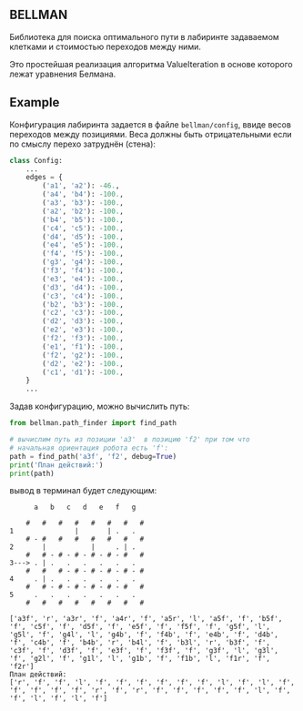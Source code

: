 BELLMAN
-------
Библиотека для поиска оптимального пути в лабиринте задаваемом 
клетками и стоимостью переходов между ними.

Это простейшая реализация алгоритма ValueIteration в основе 
которого лежат уравнения Белмана.

## Example
Конфигурация лабиринта задается в файле `bellman/config`, ввиде весов переходов между позициями. Веса должны быть 
отрицательными если по смыслу перехо затруднён (стена):

```python
class Config:
    ...
    edges = {
        ('a1', 'a2'): -46.,
        ('a4', 'b4'): -100.,
        ('a3', 'b3'): -100.,
        ('a2', 'b2'): -100.,
        ('b4', 'b5'): -100.,
        ('c4', 'c5'): -100.,
        ('d4', 'd5'): -100.,
        ('e4', 'e5'): -100.,
        ('f4', 'f5'): -100.,
        ('g3', 'g4'): -100.,
        ('f3', 'f4'): -100.,
        ('e3', 'e4'): -100.,
        ('d3', 'd4'): -100.,
        ('c3', 'c4'): -100.,
        ('b2', 'b3'): -100.,
        ('c2', 'c3'): -100.,
        ('d2', 'd3'): -100.,
        ('e2', 'e3'): -100.,
        ('f2', 'f3'): -100.,
        ('e1', 'f1'): -100.,
        ('f2', 'g2'): -100.,
        ('d2', 'e2'): -100.,
        ('c1', 'd1'): -100.,
    }
    ...

```

Задав конфигурацию, можно вычислить путь:

```python
from bellman.path_finder import find_path

# вычислим путь из позиции 'a3'  в позицию 'f2' при том что 
# начальная ориентация робота есть 'f':
path = find_path('a3f', 'f2', debug=True)
print('План действий:')
print(path)

```
вывод в терминал будет следующим:
```
      a   b   c   d   e   f   g

    #   #   #   #   #   #   #   #
1               |       | .   .  
    # - #   #   #   #   #   #   #
2       |           |     . | .  
    #   # - # - # - # - # - #   #
3---> . | .   .   .   .   .   .  
    #   #   # - # - # - # - # - #
4     . | .   .   .   .   .   .  
    #   # - # - # - # - # - #   #
5     .   .   .   .   .   .   .  
    #   #   #   #   #   #   #   #

['a3f', 'r', 'a3r', 'f', 'a4r', 'f', 'a5r', 'l', 'a5f', 'f', 'b5f', 'f', 'c5f', 'f', 'd5f', 'f', 'e5f', 'f', 'f5f', 'f', 'g5f', 'l', 'g5l', 'f', 'g4l', 'l', 'g4b', 'f', 'f4b', 'f', 'e4b', 'f', 'd4b', 'f', 'c4b', 'f', 'b4b', 'r', 'b4l', 'f', 'b3l', 'r', 'b3f', 'f', 'c3f', 'f', 'd3f', 'f', 'e3f', 'f', 'f3f', 'f', 'g3f', 'l', 'g3l', 'f', 'g2l', 'f', 'g1l', 'l', 'g1b', 'f', 'f1b', 'l', 'f1r', 'f', 'f2r']
План действий:
['r', 'f', 'f', 'l', 'f', 'f', 'f', 'f', 'f', 'f', 'l', 'f', 'l', 'f', 'f', 'f', 'f', 'f', 'r', 'f', 'r', 'f', 'f', 'f', 'f', 'f', 'l', 'f', 'f', 'l', 'f', 'l', 'f']
```